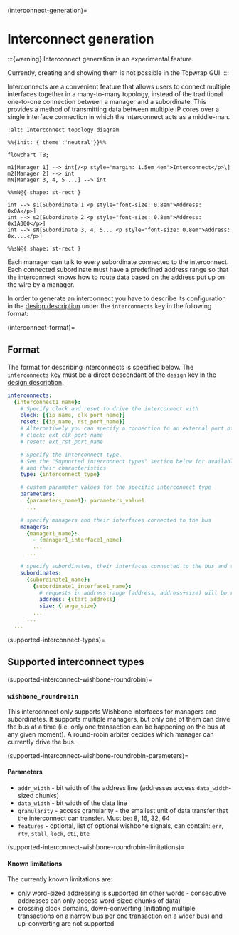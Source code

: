 (interconnect-generation)=
# Interconnect generation

:::{warning}
Interconnect generation is an experimental feature.

Currently, creating and showing them is not possible in the Topwrap GUI. 
:::

Interconnects are a convenient feature that allows users to connect multiple interfaces together in a many-to-many topology, instead of the traditional one-to-one connection between a manager and a subordinate. This provides a method of transmitting data between multiple IP cores over a single interface connection in which the interconnect acts as a middle-man.

```{mermaid}
:alt: Interconnect topology diagram

%%{init: {'theme':'neutral'}}%%

flowchart TB;

m1[Manager 1] --> int[/<p style="margin: 1.5em 4em">Interconnect</p>\]
m2[Manager 2] --> int
mN[Manager 3, 4, 5 ...] --> int

%%mN@{ shape: st-rect }

int --> s1[Subordinate 1 <p style="font-size: 0.8em">Address: 0x0A</p>]
int --> s2[Subordinate 2 <p style="font-size: 0.8em">Address: 0x1A000</p>]
int --> sN[Subordinate 3, 4, 5... <p style="font-size: 0.8em">Address: 0x....</p>]

%%sN@{ shape: st-rect }
```

Each manager can talk to every subordinate connected to the interconnect.
Each connected subordinate must have a predefined address range so that the interconnect knows how to route data based on the address put up on the wire by a manager.

In order to generate an interconnect you have to describe its configuration in the [design description](#design-description) under the `interconnects` key in the following format:

(interconnect-format)=
## Format

The format for describing interconnects is specified below. The `interconnects` key must be a direct descendant of the `design` key in the [design description](#design-description).

```yaml
interconnects:
  {interconnect1_name}:
    # Specify clock and reset to drive the interconnect with
    clock: [{ip_name, clk_port_name}]
    reset: [{ip_name, rst_port_name}]
    # Alternatively you can specify a connection to an external port of this design:
    # clock: ext_clk_port_name
    # reset: ext_rst_port_name

    # Specify the interconnect type.
    # See the "Supported interconnect types" section below for available types
    # and their characteristics
    type: {interconnect_type}

    # custom parameter values for the specific interconnect type
    parameters:
      {parameters_name1}: parameters_value1
      ...

    # specify managers and their interfaces connected to the bus
    managers:
      {manager1_name}:
        - {manager1_interface1_name}
        ...
      ...

    # specify subordinates, their interfaces connected to the bus and their bus parameters
    subordinates:
      {subordinate1_name}:
        {subordinate1_interface1_name}:
          # requests in address range [address, address+size) will be routed to this interface
          address: {start_address}
          size: {range_size}
        ...
      ...
  ...
```
(supported-interconnect-types)=
## Supported interconnect types

(supported-interconnect-wishbone-roundrobin)=
### `wishbone_roundrobin`

This interconnect only supports Wishbone interfaces for managers and subordinates.
It supports multiple managers, but only one of them can drive the bus at a time (i.e. only one transaction can be happening on the bus at any given moment).
A round-robin arbiter decides which manager can currently drive the bus.

(supported-interconnect-wishbone-roundrobin-parameters)=
#### Parameters

- `addr_width` - bit width of the address line (addresses access `data_width`-sized chunks)
- `data_width` - bit width of the data line
- `granularity` - access granularity - the smallest unit of data transfer that the interconnect can transfer. Must be: 8, 16, 32, 64
- `features` - optional, list of optional wishbone signals, can contain: `err`, `rty`, `stall`, `lock`, `cti`, `bte`

(supported-interconnect-wishbone-roundrobin-limitations)=
#### Known limitations

The currently known limitations are:
- only word-sized addressing is supported (in other words - consecutive addresses can only access word-sized chunks of data)
- crossing clock domains, down-converting (initiating multiple transactions on a narrow bus per one transaction on a wider bus) and up-converting are not supported